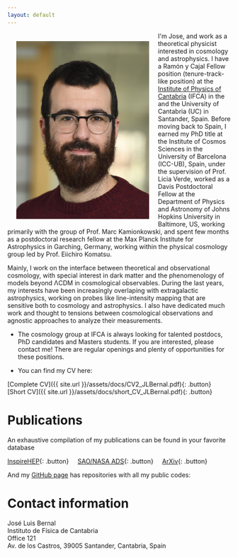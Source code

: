 ```yaml
---
layout: default
---
```


<img src="assets/imgs/jlb.jpg" style="width:300px;height:402px;float:left;margin:20px">

I'm Jose, and work as a theoretical physicist interested in cosmology and astrophysics. I have a Ramón y Cajal Fellow position (tenure-track-like position) at the [Institute of Physics of Cantabria](https://ifca.unican.es/en-us) (IFCA) in the and the University of Cantabria (UC) in Santander, Spain. Before moving back to Spain, I earned my PhD title at the Institute of Cosmos Sciences in the University of Barcelona (ICC-UB), Spain, under the supervision of Prof. Licia Verde, worked as a Davis Postdoctoral Fellow at the Department of Physics and Astronomy of Johns Hopkins University in Baltimore, US, working primarily with the group of Prof. Marc Kamionkowski, and spent few months as a postdoctoral research fellow at the Max Planck Institute for Astrophysics in Garching, Germany, working within the physical cosmology group led by Prof. Eiichiro Komatsu.

Mainly, I work on the interface between theoretical and observational cosmology, with special interest in dark matter and the phenomenology of models beyond &Lambda;CDM in cosmological observables. During the last years, my interests have been increasingly overlaping with extragalactic astrophysics, working on probes like line-intensity mapping that are sensitive both to cosmology and astrophysics. I also have dedicated much work and thought to tensions between cosmological observations and agnostic approaches to analyze their measurements.

- The cosmology group at IFCA is always looking for talented postdocs, PhD candidates and Masters students. If you are interested, please contact me! There are regular openings and plenty of opportunities for these positions. 

- You can find my CV here:

[Complete CV]({{ site.url }}/assets/docs/CV2_JLBernal.pdf){: .button}  &nbsp; &nbsp;  [Short CV]({{ site.url }}/assets/docs/short_CV_JLBernal.pdf){: .button}

# Publications

An exhaustive compilation of my publications can be found in your favorite database

[InspireHEP](http://inspirehep.net/search?p=author%3AJ.L.Bernal.1%20AND%20collection%3Aciteable){: .button} &nbsp; &nbsp; [SAO/NASA ADS](http://ui.adsabs.harvard.edu/#/public-libraries/8kkXX30CT6epBHaQlgtZvA){: .button} &nbsp; &nbsp; [ArXiv](https://arxiv.org/find/astro-ph/1/au:+Bernal_J/0/1/0/all/0/1){: .button} 

And my [GitHub page](https://github.com/jl-bernal) has repositories with all my public codes:

# Contact information

<script language="JavaScript">
var username = "jlbernal";
var hostname = "ifca.unican.es";
var linktext = username + "@" + hostname ;
document.write("<a href='" + "mail" + "to:" + username + "@" + hostname + "'>" + linktext + "</a>");
</script>

José Luis Bernal \
Instituto de Física de Cantabria \
Office 121 \
Av. de los Castros, 39005 Santander, Cantabria, Spain

